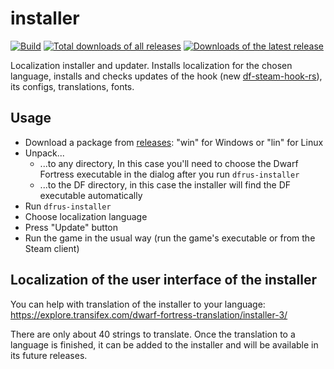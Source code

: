 # installer

[![Build](https://github.com/dfint/installer/actions/workflows/build.yml/badge.svg)](https://github.com/dfint/installer/actions/workflows/build.yml)
[![Total downloads of all releases](https://img.shields.io/github/downloads/dfint/installer/total)](https://github.com/dfint/installer/releases)
[![Downloads of the latest release](https://img.shields.io/github/downloads/dfint/installer/latest/total)](https://github.com/dfint/installer/releases/latest)

Localization installer and updater. Installs localization for the chosen language, installs and checks updates of the hook (new [df-steam-hook-rs](https://github.com/dfint/df-steam-hook-rs)), its configs, translations, fonts.

## Usage

- Download a package from [releases](https://github.com/dfint/installer/releases/latest): "win" for Windows or "lin" for Linux
- Unpack...
  - ...to any directory, In this case you'll need to choose the Dwarf Fortress executable in the dialog after you run `dfrus-installer`
  - ...to the DF directory, in this case the installer will find the DF executable automatically
- Run `dfrus-installer`
- Choose localization language
- Press "Update" button
- Run the game in the usual way (run the game's executable or from the Steam client)

## Localization of the user interface of the installer

You can help with translation of the installer to your language: https://explore.transifex.com/dwarf-fortress-translation/installer-3/

There are only about 40 strings to translate. Once the translation to a language is finished, it can be added to the installer and will be available in its future releases.
